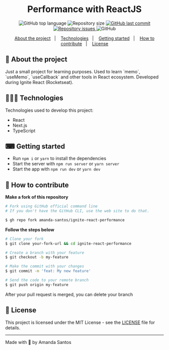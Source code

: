 <h1 align="center">
  Performance with ReactJS
</h1>

<p align="center">
  <img alt="GitHub top language" src="https://img.shields.io/github/languages/top/amanda-santos/ignite-react-performance">
  
  <img alt="Repository size" src="https://img.shields.io/github/repo-size/amanda-santos/ignite-react-performance">
  
  <a href="https://github.com/amanda-santos/ignite-react-performance/commits/master">
    <img alt="GitHub last commit" src="https://img.shields.io/github/last-commit/amanda-santos/ignite-react-performance">
  </a>
  
  <a href="https://github.com/amanda-santos/ignite-react-performance/issues">
    <img alt="Repository issues" src="https://img.shields.io/github/issues/amanda-santos/ignite-react-performance">
  </a>
  
  <img alt="GitHub" src="https://img.shields.io/github/license/amanda-santos/ignite-react-performance">
</p>

<p align="center">
  <a href="#-about-the-project">About the project</a>&nbsp;&nbsp;&nbsp;|&nbsp;&nbsp;&nbsp;
  <a href="#-technologies">Technologies</a>&nbsp;&nbsp;&nbsp;|&nbsp;&nbsp;&nbsp;
  <a href="#-getting-started">Getting started</a>&nbsp;&nbsp;&nbsp;|&nbsp;&nbsp;&nbsp;
  <a href="#-how-to-contribute">How to contribute</a>&nbsp;&nbsp;&nbsp;|&nbsp;&nbsp;&nbsp;
  <a href="#-license">License</a>
</p>

## 📝 About the project

<p>Just a small project for learning purposes. Used to learn `memo`, `useMemo`, `useCallback` and other tools in React ecosystem. Developed during Ignite React (Rocketseat).</p>

## 👩🏻‍💻 Technologies

Technologies used to develop this project:

- React
- Next.js
- TypeScript

## ⌨ Getting started

- Run `npm i` or `yarn` to install the dependencies
- Start the server with `npm run server` or `yarn server`
- Start the app with `npm run dev` or `yarn dev`

## 🤔 How to contribute

**Make a fork of this repository**

```bash
# Fork using GitHub official command line
# If you don't have the GitHub CLI, use the web site to do that.

$ gh repo fork amanda-santos/ignite-react-performance
```

**Follow the steps below**

```bash
# Clone your fork
$ git clone your-fork-url && cd ignite-react-performance

# Create a branch with your feature
$ git checkout -b my-feature

# Make the commit with your changes
$ git commit -m 'feat: My new feature'

# Send the code to your remote branch
$ git push origin my-feature
```

After your pull request is merged, you can delete your branch

## 📝 License

This project is licensed under the MIT License - see the [LICENSE](LICENSE) file for details.

---

Made with 💜 by Amanda Santos <br />
